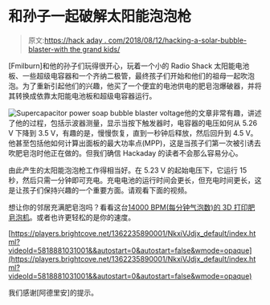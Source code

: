 # 和孙子一起破解太阳能泡泡枪

> 原文:[https://hack aday . com/2018/08/12/hacking-a-solar-bubble-blaster-with the grand kids/](https://hackaday.com/2018/08/12/hacking-a-solar-bubble-blaster-with-grandkids/)

[Fmilburn]和他的孙子们玩得很开心，玩着一个小的 Radio Shack 太阳能电池板、一些超级电容器和一个齐纳二极管，最终孩子们开始和他们的祖母一起吹泡泡。为了重新引起他们的兴趣，他买了一个便宜的电池供电的肥皂泡爆破器，并将其转换成依靠太阳能电池板和超级电容器运行。

![Supercapacitor power soap bubble blaster voltage](../Images/43d9c6e376c3e061776888c277511c13.png)他的文章非常有趣，讲述了他的过程，包括示波器测量，显示当按下触发器时，电容器的电压如何从 5.26 V 下降到 3.5 V，有趣的是，慢慢恢复，直到一秒钟后释放，然后回升到 4.5 V。他甚至包括他如何计算出面板的最大功率点(MPP)，这是当孩子们第一次被引诱去吹肥皂泡时他正在做的。但我们确信 Hackaday 的读者不会那么容易分心。

由此产生的太阳能泡泡枪工作得相当好。在 5.23 V 的起始电压下，它运行 15 秒，然后只需一分钟即可充电。充电电池的运行时间会更长，但充电时间更长，这是让孩子们保持兴趣的一个重要方面。请观看下面的视频。

想让你的邻居充满肥皂泡吗？看看这台[14000 BPM(每分钟气泡数)的 3D 打印肥皂泡机](https://hackaday.com/2015/08/12/blow-14000-bubbles-per-minute-with-this-3d-printed-contraption/)。或者也许更轻松的是你的速度。

[https://players.brightcove.net/1362235890001/NkxiVJdjx_default/index.html?videoId=5818881031001&&autostart=0&autostart=false&wmode=opaque](https://players.brightcove.net/1362235890001/NkxiVJdjx_default/index.html?videoId=5818881031001&&autostart=0&autostart=false&wmode=opaque)

我们感谢[阿德里安]的提示。
